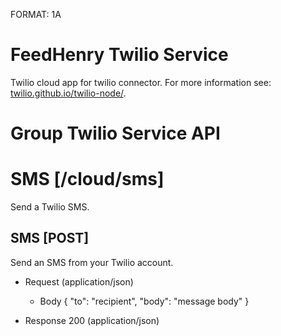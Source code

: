 FORMAT: 1A

# FeedHenry Twilio Service

Twilio cloud app for twilio connector. For more information see: [twilio.github.io/twilio-node/](http://twilio.github.io/twilio-node/).

# Group Twilio Service API

# SMS [/cloud/sms]

Send a Twilio SMS.

## SMS [POST] 

Send an SMS from your Twilio account.

+ Request (application/json)

    + Body
            {
              "to": "recipient",
              "body": "message body"
            }

+ Response 200 (application/json)



